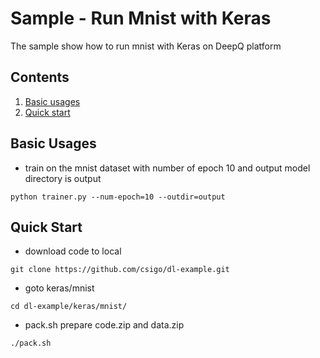 # Sample - Run Mnist with Keras
The sample show how to run mnist with Keras on DeepQ platform

## Contents

1. [Basic usages](#basic-usages)
2. [Quick start](#quick-start)

## Basic Usages

- train on the mnist dataset with number of epoch 10 and output model directory is output
```
python trainer.py --num-epoch=10 --outdir=output
```

## Quick Start

- download code to local
```
git clone https://github.com/csigo/dl-example.git
```
- goto keras/mnist

```
cd dl-example/keras/mnist/
```

- pack.sh prepare code.zip and data.zip 
```
./pack.sh
```
